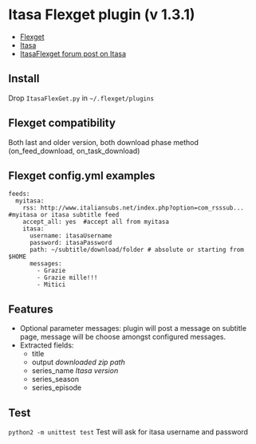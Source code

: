 Itasa Flexget plugin (v 1.3.1)
==============================

- [Flexget](http://www.flexget.com) 
- [Itasa](http://italiansubs.net)
- [ItasaFlexget forum post on Itasa](http://www.italiansubs.net/forum/hardware-software/itasa-flexget-plugin/)

Install
-------
Drop `ItasaFlexGet.py` in `~/.flexget/plugins`

Flexget compatibility
---------------------
Both last and older version, both download phase method (on_feed_download, on_task_download)

Flexget config.yml examples
---------------------------
```
feeds:
  myitasa:
    rss: http://www.italiansubs.net/index.php?option=com_rsssub...  #myitasa or itasa subtitle feed
    accept_all: yes  #accept all from myitasa                                               
    itasa:
      username: itasaUsername
      password: itasaPassword
      path: ~/subtitle/download/folder # absolute or starting from $HOME
      messages:
        - Grazie
        - Grazie mille!!!
        - Mitici
```

Features
---------------------------
* Optional parameter messages: plugin will post a message on subtitle page, message will be choose amongst configured messages.
* Extracted fields:
  * title
  * output _downloaded zip path_
  * series\_name _Itasa version_
  * series_season
  * series_episode

Test
----------------------------
`python2 -m unittest test`
Test will ask for itasa username and password
